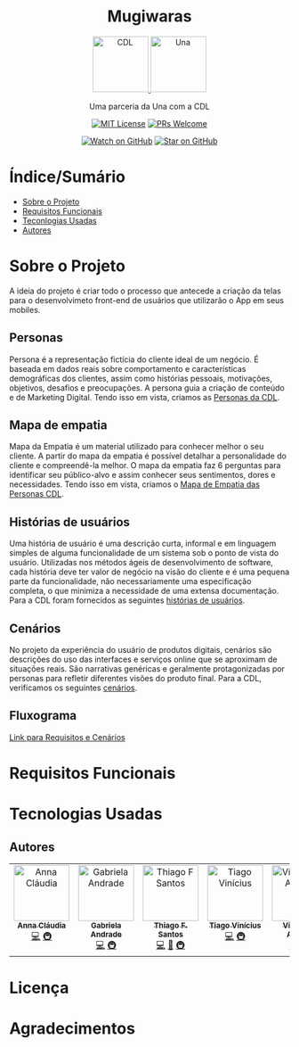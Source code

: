 <div align="center">
  <h1>Mugiwaras</h1>
  <a href="https://cdlchapeco.com.br/wp-content/uploads/2020/04/logo-cdl-1536x913.jpg">
  <img
    height="100"
    width="100"
    alt="CDL"
    src="https://cdlchapeco.com.br/wp-content/uploads/2020/04/logo-cdl-1536x913.jpg"
  />
  <a href="https://site-sindsempmg.s3.amazonaws.com/uploads/2386/343_160_b5ec8138e112a0ce45031af181afd2a9.jpeg?v=20181127160000">
  <img
    height="100"
    width="100"
    alt="Una"
    src="https://site-sindsempmg.s3.amazonaws.com/uploads/2386/343_160_b5ec8138e112a0ce45031af181afd2a9.jpeg?v=20181127160000"
  />
</a>
  <p>Uma parceria da Una com a CDL</p>
 
  <!-- prettier-ignore-start -->
  [![MIT License][license-badge]][license]
  [![PRs Welcome][prs-badge]][prs]
  
  [![Watch on GitHub][github-watch-badge]][github-watch]
  [![Star on GitHub][github-star-badge]][github-star]
<!-- prettier-ignore-end -->
</div>

# Índice/Sumário

- [Sobre o Projeto](#sobre-o-projeto)
- [Requisitos Funcionais](#requisitos-funcionais)
- [Teconlogias Usadas](#tecnologias-usadas)
- [Autores](#autores)

# Sobre o Projeto

A ideia do projeto é criar todo o processo que antecede a criação da telas para o desenvolvimeto front-end de usuários que utilizarão o App em seus mobiles.
## Personas
Persona é a representação fictícia do cliente ideal de um negócio. É baseada em dados reais sobre comportamento e características demográficas dos clientes, assim como histórias pessoais, motivações, objetivos, desafios e preocupações. A persona guia a criação de conteúdo e de Marketing Digital. Tendo isso em vista, criamos as [Personas da CDL](Requisitos-Personas.md).

## Mapa de empatia

Mapa da Empatia é um material utilizado para conhecer melhor o seu cliente. A partir do mapa da empatia é possível detalhar a personalidade do cliente e compreendê-la melhor. O mapa da empatia faz 6 perguntas para identificar seu público-alvo e assim conhecer seus sentimentos, dores e necessidades. Tendo isso em vista, criamos o [Mapa de Empatia das Personas CDL](Requisitos-MapaEmpatia.md).

## Histórias de usuários

Uma história de usuário é uma descrição curta, informal e em linguagem simples de alguma funcionalidade de um sistema sob o ponto de vista do usuário. Utilizadas nos métodos ágeis de desenvolvimento de software, cada história deve ter valor de negócio na visão do cliente e é uma pequena parte da funcionalidade, não necessariamente uma especificação completa, o que minimiza a necessidade de uma extensa documentação. Para a CDL foram fornecidos as seguintes [histórias de usuários](Requisitos-Requisitos-HistoriasUsuario.md). 

## Cenários 
No projeto da experiência do usuário de produtos digitais, cenários são descrições do uso das interfaces e serviços online que se aproximam de situações reais. São narrativas genéricas e geralmente protagonizadas por personas para refletir diferentes visões do produto final. Para a CDL, verificamos os seguintes [cenários](Requisitos-Cenarios.md).

## Fluxograma

[Link para Requisitos e Cenários](Requisitos-Cenarios.md)


# Requisitos Funcionais
# Tecnologias Usadas
## Autores
<!-- ALL-CONTRIBUTORS-LIST:START - Do not remove or modify this section -->
<!-- prettier-ignore-start -->
<!-- markdownlint-disable -->

<table>
  <tbody>
    <tr>
      <td align="center" valign="top" width="20%"><a href="https://github.com/cnsanna"><img src="https://avatars.githubusercontent.com/u/102333712?v=4" width="100px;" alt="Anna Cláudia"/><br /><sub><b>Anna Cláudia</b></sub></a><br /><a href="https://github.com/MugiwarasUNA/CDL/commits?author=cnsanna" title="Código">💻</a>  <a href="#infra-kentcdodds" title="Infraestrutura (Hosting, Build-Tools, etc)">🚇</a></td>
      <td align="center" valign="top" width="20%"><a href="https://github.com/r1gabriela"><img src="https://avatars.githubusercontent.com/u/67134597?v=4" width="100px;" alt="Gabriela Andrade"/><br /><sub><b>Gabriela Andrade</b></sub></a><br /><a href="https://github.com/MugiwarasUNA/CDL/commits?author=r1gabriela" title="Código">💻</a> <a href="#infra-kentcdodds" title="Infraestrutura (Hosting, Build-Tools, etc)">🚇</a></td>
      <td align="center" valign="top" width="20%"><a href="https://github.com/thiagonfss"><img src="https://avatars.githubusercontent.com/u/65815315" width="100px;" alt="Thiago F Santos"/><br /><sub><b>Thiago F. Santos</b></sub></a><br /><a href="https://github.com/MugiwarasUNA/CDL/commits?author=thiagonfss" title="Código">💻</a> <a href="https://github.com/MugiwarasUNA/CDL/commits?author=thiagonfss" title="Documentação">📖</a> <a href="#infra-kentcdodds" title="Infraestrutura (Hosting, Build-Tools, etc)">🚇</a></td>
      <td align="center" valign="top" width="20%"><a href="https://github.com/v1n1t1ago"><img src="https://avatars.githubusercontent.com/u/145466064?v=4" width="100px;" alt="Tiago Vinícius"/><br /><sub><b>Tiago Vinícius</b></sub></a><br /><a href="https://github.com/MugiwarasUNA/CDL/commits?author=v1n1t1ago" title="Código">💻</a> <a href="#infra-kentcdodds" title="Infraestrutura (Hosting, Build-Tools, etc)">🚇</a></td>
      <td align="center" valign="top" width="20%"><a href="https://github.com/Vinnicius-Areosa"><img src="https://avatars.githubusercontent.com/u/143095492?v=4" width="100px;" alt="Vinnicius-Areosa"/><br /><sub><b>Vinnicius Areosa</b></sub></a><br /><a href="https://github.com/MugiwarasUNA/CDL/commits?author=Vinnicius-Areosa" title="Código">💻</a> <a href="#infra-kentcdodds" title="Infraestrutura (Hosting, Build-Tools, etc)">🚇</a></td>
    </tr>
  </tbody>
</table>
<!-- markdownlint-restore -->
<!-- prettier-ignore-end -->
<!-- ALL-CONTRIBUTORS-LIST:END -->

# Licença
# Agradecimentos

<!-- prettier-ignore-start -->
[coverage-badge]: https://img.shields.io/codecov/c/github/MugiwarasUNA/CDL.svg?style=flat-square
[coverage]: https://codecov.io/github/MugiwarasUNA/CDL
[downloads-badge]: https://img.shields.io/npm/dm/@testing-library/react.svg?style=flat-square
[npmtrends]: https://npmtrends.com/html-tags
[license-badge]: https://img.shields.io/npm/l/@testing-library/react.svg?style=flat-square
[license]: https://github.com/MugiwarasUNA/CDL/blob/main/LICENSE
[prs-badge]: https://img.shields.io/badge/PRs-welcome-brightgreen.svg?style=flat-square
[prs]: http://makeapullrequest.com
[coc-badge]: https://img.shields.io/badge/code%20of-conduct-ff69b4.svg?style=flat-square
[coc]: https://github.com/MugiwarasUNA/CDL/blob/main/CODE_OF_CONDUCT.md
[github-watch-badge]: https://img.shields.io/github/watchers/MugiwarasUNA/CDL.svg?style=social
[github-watch]: https://github.com/MugiwarasUNA/CDL/watchers
[github-star-badge]: https://img.shields.io/github/stars/MugiwarasUNA/CDL.svg?style=social
[github-star]: https://github.com/MugiwarasUNA/CDL/stargazers
[emojis]: https://github.com/all-contributors/all-contributors#emoji-key
[all-contributors]: https://github.com/all-contributors/all-contributors
[all-contributors-badge]: https://img.shields.io/github/all-contributors/MugiwarasUNA/CDL?color=orange&style=flat-square
[bugs]: https://github.com/MugiwarasUNA/CDL/issues?q=is%3Aissue+is%3Aopen+label%3Abug+sort%3Acreated-desc
[requests]: https://github.com/MugiwarasUNA/CDL/issues?q=is%3Aissue+sort%3Areactions-%2B1-desc+label%3Aenhancement+is%3Aopen
[good-first-issue]: https://github.com/MugiwarasUNA/CDL/issues?utf8=✓&q=is%3Aissue+is%3Aopen+sort%3Areactions-%2B1-desc+label%3A"good+first+issue"+
[discord-badge]: https://img.shields.io/discord/723559267868737556.svg?color=7389D8&labelColor=6A7EC2&logo=discord&logoColor=ffffff&style=flat-square
<!-- prettier-ignore-end -->

